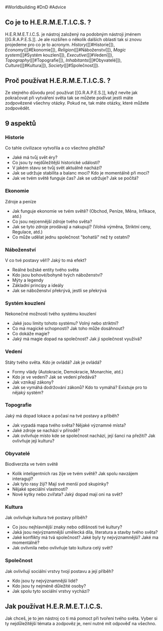  #Worldbuilding #DnD #Advice

## Co je to H.E.R.M.E.T.I.C.S. ?
H.E.R.M.E.T.I.C.S. je nástroj založený na podobným nástroji jménem [[G.R.A.P.E.S.]]. Je ale rozšířen o několik dalších oblastí tak si znovu projedeme pro co je to acronym. *History*([[#Historie]]), *Economy*([[#Ekonomie]]), *Religion*([[#Náboženství]]), *Magic system*([[#Systém kouzlení]]), *Executive*([[#Vedení]]), *Topography*([[#Topografie]]), *Inhabitants*([[#Obyvatelé]]), *Culture*([[#Kultura]]), *Society*([[#Společnost]]).
## Proč používat H.E.R.M.E.T.I.C.S. ?
Ze stejného důvodu proč používat [[G.R.A.P.E.S.]], když nevíte jak pokračovat při vytváření světa tak se můžete podívat jestli máte zodpovězené všechny otázky. Pokud ne, tak máte otázky, které můžete zodpovědět.
## 9 aspektů
### Historie  
Co tahle civilizace vytvořila a co všechno přežila?

- Jaké má tvůj svět éry?
- Co jsou ty nejdůležitější historické události?
- V jakém stavu se tvůj svět aktuálně nachází?
- Jak se udržuje stabilita a balanc moci? Kdo je momentálně při moci?
- Jak ve tvém světě funguje čas? Jak se udržuje? Jak se počítá?
### Ekonomie
Zdroje a peníze

- Jak funguje ekonomie ve tvém světě? (Obchod, Peníze, Měna, Infikace, atd.)
- Co jsou nejcennější zdroje tvého světa?
- Jak se tyto zdroje prodávají a nakupují? (Volná výměna, Striktní ceny, Regulace, atd.)
- Co může udělat jednu společnost "bohatší" než ty ostatní?
### Náboženství
V co tvé postavy věří? Jaký to má efekt?

- Reálné božské entity tvého světa
- Kdo jsou bohové/bohyně tvých náboženství?
- Mýty a legendy
- Základní principy a ideály
- Jak se náboženství překrývá, jestli se překrývá
### Systém kouzlení
Nekonečné možnosti tvého systému kouzlení

- Jaké jsou limity tohoto systému? Volný nebo striktní?
- Co má magické schopnosti? Jak toho může dosáhnout?
- Co dokáže magie?
- Jaký má magie dopad na společnost? Jak jí společnost využívá?
### Vedení
Státy tvého světa. Kdo je ovládá? Jak je ovládá?

- Formy vlády (Autokracie, Demokracie, Monarchie, atd.)
- Kdo je ve vedení? Jak se vedení předává?
- Jak vznikají zákony?
- Jak se vymáhá dodržování zákonů? Kdo to vymáhá? Existuje pro to nějaký systém?
### Topografie
Jaký má dopad lokace a počasí na tvé postavy a příběh?

- Jak vypadá mapa tvého světa? Nějaké významné místa?
- Jaké zdroje se nachází v přírodě?
- Jak ovlivňuje místo kde se společnost nachází, její šanci na přežití? Jak ovlivňuje její kulturu?
### Obyvatelé
Biodiverzita ve tvém světě

- Kolik inteligentních ras žije ve tvém světě? Jak spolu navzájem interagují?
- Jak tyto rasy žijí? Mají své menší pod skupinky?
- Nějaké speciální vlastnosti?
- Nové kytky nebo zvířata? Jaký dopad mají oni na svět?
### Kultura
Jak ovlivňuje kultura tvé postavy příběh?

- Co jsou nejhlavnější znaky nebo odlišnosti tvé kultury?
- Jaká jsou nejvýznamnější umělecká díla, literatura a stavby tvého světa?
- Jaké konflikty má tvá společnost? Jaké byly ty nejvýznamnější? Jaké ma momentálně?
- Jak ovlivnila nebo ovlivňuje tato kultura celý svět?
### Společnost
Jak ovlivňují sociální vrstvy tvojí postavu a její příběh?

- Kdo jsou ty nejvýznamnější lidé?
- Kdo jsou ty nejméně důležité osoby?
- Jak spolu tyto sociální vrstvy vychází?
## Jak používat H.E.R.M.E.T.I.C.S.
Jak chceš, je to jen nástroj co ti má pomoct při tvoření tvého světa. Vyber si ty nejdůležitější témata a zodpověz je, není nutné mít odpověď na všechno.